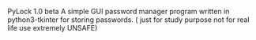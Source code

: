 PyLock 1.0 beta
A simple GUI password manager program written in python3-tkinter for storing passwords. ( just for study purpose not for real life use extremely UNSAFE)
